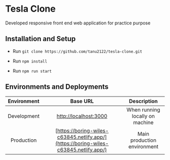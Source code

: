 # Tesla Clone

Developed responsive front end web application for practice purpose

## Installation and Setup

- Run `git clone https://github.com/tanu2122/tesla-clone.git`

- Run `npm install `

- Run `npm run start`

## Environments and Deployments

| Environment | Base URL | Description  
| :-------:   | :------: | :----------:
| Development | [http://localhost:3000](http://localhost:3000) | When running locally on machine 
| Production | [https://boring-wiles-c63845.netlify.app/](https://boring-wiles-c63845.netlify.app/) | Main production environment 
